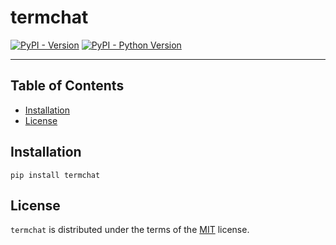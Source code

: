 # termchat

[![PyPI - Version](https://img.shields.io/pypi/v/termchat.svg)](https://pypi.org/project/termchat)
[![PyPI - Python Version](https://img.shields.io/pypi/pyversions/termchat.svg)](https://pypi.org/project/termchat)

-----

## Table of Contents

- [Installation](#installation)
- [License](#license)

## Installation

```console
pip install termchat
```

## License

`termchat` is distributed under the terms of the [MIT](https://spdx.org/licenses/MIT.html) license.

